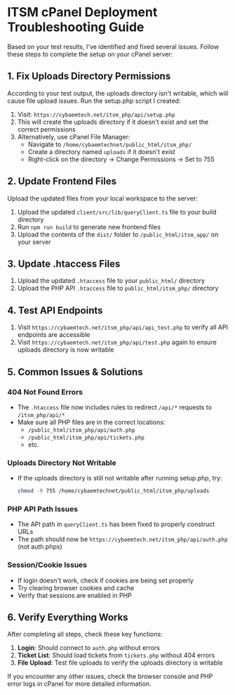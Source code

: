 # ITSM cPanel Deployment Troubleshooting Guide

Based on your test results, I've identified and fixed several issues. Follow these steps to complete the setup on your cPanel server:

## 1. Fix Uploads Directory Permissions

According to your test output, the uploads directory isn't writable, which will cause file upload issues. Run the setup.php script I created:

1. Visit: `https://cybaemtech.net/itsm_php/api/setup.php`
2. This will create the uploads directory if it doesn't exist and set the correct permissions
3. Alternatively, use cPanel File Manager:
   - Navigate to `/home/cybaemtechnet/public_html/itsm_php/`
   - Create a directory named `uploads` if it doesn't exist
   - Right-click on the directory → Change Permissions → Set to 755

## 2. Update Frontend Files

Upload the updated files from your local workspace to the server:

1. Upload the updated `client/src/lib/queryClient.ts` file to your build directory
2. Run `npm run build` to generate new frontend files
3. Upload the contents of the `dist/` folder to `/public_html/itsm_app/` on your server

## 3. Update .htaccess Files

1. Upload the updated `.htaccess` file to your `public_html/` directory
2. Upload the PHP API `.htaccess` file to `public_html/itsm_php/` directory

## 4. Test API Endpoints

1. Visit `https://cybaemtech.net/itsm_php/api/api_test.php` to verify all API endpoints are accessible
2. Visit `https://cybaemtech.net/itsm_php/api/test.php` again to ensure uploads directory is now writable

## 5. Common Issues & Solutions

### 404 Not Found Errors
- The `.htaccess` file now includes rules to redirect `/api/*` requests to `/itsm_php/api/*`
- Make sure all PHP files are in the correct locations:
  - `/public_html/itsm_php/api/auth.php`
  - `/public_html/itsm_php/api/tickets.php`
  - etc.

### Uploads Directory Not Writable
- If the uploads directory is still not writable after running setup.php, try:
  ```bash
  chmod -R 755 /home/cybaemtechnet/public_html/itsm_php/uploads
  ```

### PHP API Path Issues
- The API path in `queryClient.ts` has been fixed to properly construct URLs
- The path should now be `https://cybaemtech.net/itsm_php/api/auth.php` (not auth.phps)

### Session/Cookie Issues
- If login doesn't work, check if cookies are being set properly
- Try clearing browser cookies and cache
- Verify that sessions are enabled in PHP

## 6. Verify Everything Works

After completing all steps, check these key functions:

1. **Login**: Should connect to `auth.php` without errors
2. **Ticket List**: Should load tickets from `tickets.php` without 404 errors
3. **File Upload**: Test file uploads to verify the uploads directory is writable

If you encounter any other issues, check the browser console and PHP error logs in cPanel for more detailed information.

